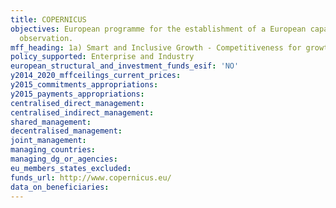 ```yaml
---
title: COPERNICUS
objectives: European programme for the establishment of a European capacity for Earth
  observation.
mff_heading: 1a) Smart and Inclusive Growth - Competitiveness for growth and jobs
policy_supported: Enterprise and Industry
european_structural_and_investment_funds_esif: 'NO'
y2014_2020_mffceilings_current_prices: 
y2015_commitments_appropriations: 
y2015_payments_appropriations: 
centralised_direct_management: 
centralised_indirect_management: 
shared_management: 
decentralised_management: 
joint_management: 
managing_countries: 
managing_dg_or_agencies: 
eu_members_states_excluded: 
funds_url: http://www.copernicus.eu/
data_on_beneficiaries: 
---
```

